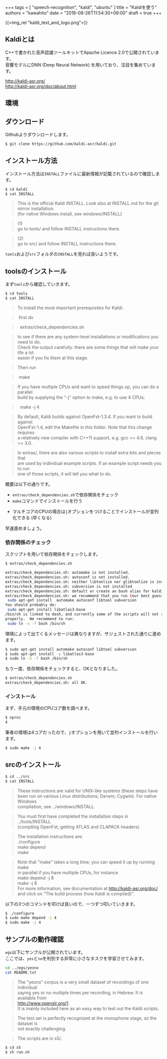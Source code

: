+++
tags = [
  "speech-recognition",
  "kaldi",
  "ubuntu"
]
title = "Kaldiを使う"
authors = "kawahito"
date = "2016-08-26T11:54:30+09:00"
draft = true
+++

{{<img_rel "kaldi_text_and_logo.png">}}

## Kaldiとは
C++で書かれた音声認識ツールキットでApache Licence 2.0で公開されています。  
音響モデルにDNN (Deep Neural Network) を用いており、注目を集めています。

http://kaldi-asr.org/  
http://kaldi-asr.org/doc/about.html

## 環境

## ダウンロード
Githubよりダウンロードします。
```sh
$ git clone https://github.com/kaldi-asr/kaldi.git
```

## インストール方法
インストール方法は```INSTALL```ファイルに最新情報が記載されているので確認します。

```sh
$ cd kaldi
$ cat INSTALL
```

> This is the official Kaldi INSTALL. Look also at INSTALL.md for the git mirror installation.  
[for native Windows install, see windows/INSTALL]  

> (1)  
go to tools/  and follow INSTALL instructions there.

> (2)  
go to src/ and follow INSTALL instructions there.

``tools``および``src``フォルダの```INSTALL```を見れば良いようです。

## toolsのインストール
まず``tools``から確認していきます。

```sh
$ cd tools
$ cat INSTALL
```

> To install the most important prerequisites for Kaldi:  

> &nbsp;first do

> &nbsp;&nbsp;extras/check_dependencies.sh

> to see if there are any system-level installations or modifications you need to do.  
Check the output carefully: there are some things that will make your life a lot  
easier if you fix them at this stage.  

> Then run

> &nbsp;make

> If you have multiple CPUs and want to speed things up, you can do a parallel  
build by supplying the "-j" option to make, e.g. to use 4 CPUs:

> &nbsp;&nbsp;make -j 4

> By default, Kaldi builds against OpenFst-1.3.4. If you want to build against  
OpenFst-1.4, edit the Makefile in this folder. Note that this change requires  
a relatively new compiler with C++11 support, e.g. gcc >= 4.6, clang >= 3.0.

> In extras/, there are also various scripts to install extra bits and pieces that  
are used by individual example scripts.  If an example script needs you to run  
one of those scripts, it will tell you what to do.  

概要は以下の通りです。

* ```extras/check_dependencies.sh```で依存関係をチェック
* ```make```コマンドでインストールを行う
 - マルチコアのCPUの場合は```j```オプションをつけることでインストールが並列化できる (早くなる)

早速進めましょう。

### 依存関係のチェック
スクリプトを用いて依存関係をチェックします。

```sh
$ extras/check_dependencies.sh

extras/check_dependencies.sh: automake is not installed.
extras/check_dependencies.sh: autoconf is not installed.
extras/check_dependencies.sh: neither libtoolize nor glibtoolize is installed
extras/check_dependencies.sh: subversion is not installed
extras/check_dependencies.sh: default or create an bash alias for kaldi scripts to run correctly
extras/check_dependencies.sh: we recommend that you run (our best guess):
 sudo apt-get install  automake autoconf libtool subversion
You should probably do:
 sudo apt-get install libatlas3-base
/bin/sh is linked to dash, and currently some of the scripts will not run
properly.  We recommend to run:
 sudo ln -s -f bash /bin/sh
```

環境によって出てくるメッセージは異なりますが、サジェストされた通りに進めます。

```sh
$ sudo apt-get install automake autoconf libtool subversion
$ sudo apt-get install -y libatlas3-base
$ sudo ln -s -f bash /bin/sh
```

もう一度、依存関係をチェックすると、OKとなりました。

```sh
$ extras/check_dependencies.sh
extras/check_dependencies.sh: all OK.
```

### インストール
まず、手元の環境のCPUコア数を調べます。

```sh
$ nproc
4
```

筆者の環境は4コアだったので、```j```オプションを用いて並列インストールを行います。

```sh
$ sudo make -j 4
```

## srcのインストール
```sh
$ cd ../src
$ cat INSTALL
```

> These instructions are valid for UNIX-like systems (these steps have  
been run on various Linux distributions; Darwin; Cygwin).  For native Windows  
compilation, see ../windows/INSTALL.

> You must first have completed the installation steps in ../tools/INSTALL  
(compiling OpenFst; getting ATLAS and CLAPACK headers).  

> The installation instructions are:  
./configure  
make depend  
make

> Note that "make" takes a long time; you can speed it up by running make  
in parallel if you have multiple CPUs, for instance  
 make depend -j 8  
 make -j 8  
For more information, see documentation at http://kaldi-asr.org/doc/  
and click on "The build process (how Kaldi is compiled)".  

以下の3つのコマンドを叩けば良いので、一つずつ叩いていきます。

```sh
$ ./configure
$ sudo make depend -j 4
$ sudo make -j 4
```

## サンプルの動作確認
``egs``以下にサンプルが公開されています。  
ここでは、``yes``と``no``を判別する非常に小さなタスクを学習させてみます。

```sh
cd ../egs/yesno
cat README.txt
```

> The "yesno" corpus is a very small dataset of recordings of one individual  
saying yes or no multiple times per recording, in Hebrew.  It is available from  
http://www.openslr.org/1.  
It is mainly included here as an easy way to test out the Kaldi scripts.  

> The test set is perfectly recognized at the monophone stage, so the dataset is  
not exactly challenging.

> The scripts are in s5/.

```sh
$ cd s5
$ sh run.sh
```
